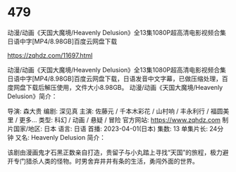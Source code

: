 # 479
动漫/动画《天国大魔境/Heavenly Delusion》全13集1080P超高清电影视频合集日语中字[MP4/8.98GB]百度云网盘下载

https://zqhdz.com/11697.html

动漫/动画《天国大魔境/Heavenly Delusion》全13集1080P超高清电影视频合集日语中字[MP4/8.98GB]百度云网盘下载，日语发音中文字幕，已做压缩处理，百度网盘下载后解压使用，文件大小8.98GB。
动漫/动画《天国大魔境/Heavenly Delusion》简介：

导演: 森大贵
编剧: 深见真
主演: 佐藤元 / 千本木彩花 / 山村响 / 丰永利行 / 福圆美里 / 更多…
类型: 科幻 / 动画 / 悬疑 / 冒险
官方网站: https://www.zqhdz.com
制片国家/地区: 日本
语言: 日语
首播: 2023-04-01(日本)
集数: 13
单集片长: 24分钟
又名: Heavenly Delusion
简介：

该剧由漫画鬼才石黑正数亲自打造，贵留子与小丸踏上寻找“天国”的旅程，极力避开专门猎杀人类的怪物。时男舍弃井井有条的生活，勇闯外面的世界。
